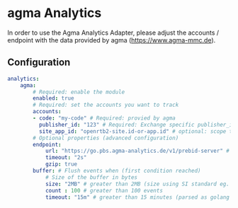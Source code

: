 # agma Analytics

In order to use the Agma Analytics Adapter, please adjust the accounts / endpoint with the data provided by agma (https://www.agma-mmc.de).

## Configuration

```yaml
analytics:
    agma:
        # Required: enable the module
        enabled: true
        # Required: set the accounts you want to track
        accounts:
        - code: "my-code" # Required: provied by agma
          publisher_id: "123" # Required: Exchange specific publisher_id
          site_app_id: "openrtb2-site.id-or-app.id" # optional: scope to the publisher with an openrtb2 Site object id or App object id
        # Optional properties (advanced configuration)
        endpoint: 
            url: "https://go.pbs.agma-analytics.de/v1/prebid-server" # Check with agma if your site needs an extra url
            timeout: "2s"
            gzip: true
        buffer: # Flush events when (first condition reached)
            # Size of the buffer in bytes
            size: "2MB" # greater than 2MB (size using SI standard eg. "44kB", "17MB")
            count : 100 # greater than 100 events
            timeout: "15m" # greater than 15 minutes (parsed as golang duration)

```
